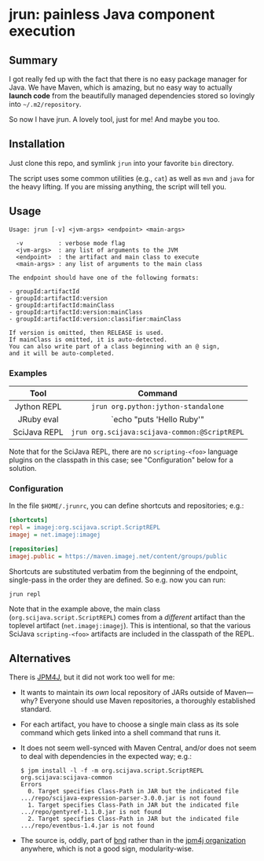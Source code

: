 # jrun: painless Java component execution

## Summary

I got really fed up with the fact that there is no easy package manager
for Java. We have Maven, which is amazing, but no easy way to actually
__launch code__ from the beautifully managed dependencies stored so
lovingly into `~/.m2/repository`.

So now I have jrun. A lovely tool, just for me! And maybe you too.

## Installation

Just clone this repo, and symlink `jrun` into your favorite `bin` directory.

The script uses some common utilities (e.g., `cat`) as well as `mvn` and `java`
for the heavy lifting. If you are missing anything, the script will tell you.

## Usage

```
Usage: jrun [-v] <jvm-args> <endpoint> <main-args>

  -v          : verbose mode flag
  <jvm-args>  : any list of arguments to the JVM
  <endpoint>  : the artifact and main class to execute
  <main-args> : any list of arguments to the main class

The endpoint should have one of the following formats:

- groupId:artifactId
- groupId:artifactId:version
- groupId:artifactId:mainClass
- groupId:artifactId:version:mainClass
- groupId:artifactId:version:classifier:mainClass

If version is omitted, then RELEASE is used.
If mainClass is omitted, it is auto-detected.
You can also write part of a class beginning with an @ sign,
and it will be auto-completed.
```

### Examples

| Tool         | Command                                                                |
|:------------:|:----------------------------------------------------------------------:|
| Jython REPL  | `jrun org.python:jython-standalone`                                    |
| JRuby eval   | `echo "puts 'Hello Ruby'" | jrun org.jruby:jruby-complete:@jruby.Main` |
| SciJava REPL | `jrun org.scijava:scijava-common:@ScriptREPL`                          |

Note that for the SciJava REPL, there are no `scripting-<foo>` language plugins
on the classpath in this case; see "Configuration" below for a solution.

### Configuration

In the file `$HOME/.jrunrc`, you can define shortcuts and repositories; e.g.:
```ini
[shortcuts]
repl = imagej:org.scijava.script.ScriptREPL
imagej = net.imagej:imagej

[repositories]
imagej.public = https://maven.imagej.net/content/groups/public
```

Shortcuts are substituted verbatim from the beginning of the endpoint,
single-pass in the order they are defined. So e.g. now you can run:
```
jrun repl
```
Note that in the example above, the main class
(`org.scijava.script.ScriptREPL`) comes from a _different_ artifact than the
toplevel artifact (`net.imagej:imagej`). This is intentional, so that the
various SciJava `scripting-<foo>` artifacts are included in the classpath of
the REPL.

## Alternatives

There is [JPM4J](http://jpm4j.org/), but it did not work too well for me:

* It wants to maintain its _own_ local repository of JARs outside of Maven—why?
  Everyone should use Maven repositories, a thoroughly established standard.

* For each artifact, you have to choose a single main class as its sole command
  which gets linked into a shell command that runs it.

* It does not seem well-synced with Maven Central, and/or does not
  seem to deal with dependencies in the expected way; e.g.:

    ```
    $ jpm install -l -f -m org.scijava.script.ScriptREPL org.scijava:scijava-common
    Errors
      0. Target specifies Class-Path in JAR but the indicated file .../repo/scijava-expression-parser-3.0.0.jar is not found
      1. Target specifies Class-Path in JAR but the indicated file .../repo/gentyref-1.1.0.jar is not found
      2. Target specifies Class-Path in JAR but the indicated file .../repo/eventbus-1.4.jar is not found
    ```

* The source is, oddly, part of [bnd](https://github.com/bndtools/bnd)
  rather than in the [jpm4j organization](https://github.com/jpm4j) anywhere,
  which is not a good sign, modularity-wise.

